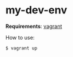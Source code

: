 # my-dev-env

**Requirements**:
[vagrant](https://www.vagrantup.com)

How to use:

```bash
$ vagrant up
```

